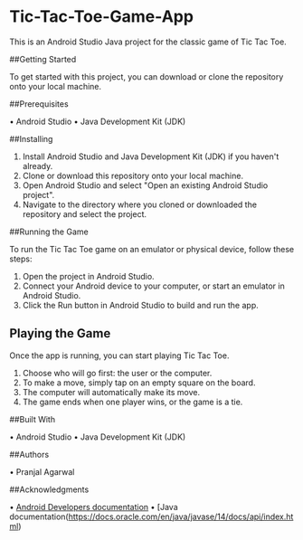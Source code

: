 # Tic-Tac-Toe-Game-App

This is an Android Studio Java project for the classic game of Tic Tac Toe.


##Getting Started

To get started with this project, you can download or clone the repository onto your local machine.

##Prerequisites

• Android Studio
• Java Development Kit (JDK)


##Installing

1. Install Android Studio and Java Development Kit (JDK) if you haven't already.
2. Clone or download this repository onto your local machine.
3. Open Android Studio and select "Open an existing Android Studio project".
4. Navigate to the directory where you cloned or downloaded the repository and select the project.

##Running the Game

To run the Tic Tac Toe game on an emulator or physical device, follow these steps:

1. Open the project in Android Studio.
2. Connect your Android device to your computer, or start an emulator in Android Studio.
3. Click the Run button in Android Studio to build and run the app.

## Playing the Game

Once the app is running, you can start playing Tic Tac Toe.

1. Choose who will go first: the user or the computer.
2. To make a move, simply tap on an empty square on the board.
3. The computer will automatically make its move.
4. The game ends when one player wins, or the game is a tie.

##Built With

• Android Studio
• Java Development Kit (JDK)

##Authors

• Pranjal Agarwal

##Acknowledgments

• [Android Developers documentation](https://developer.android.com/docs)
• [Java documentation(https://docs.oracle.com/en/java/javase/14/docs/api/index.html)
